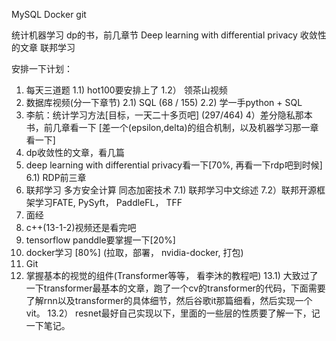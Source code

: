 MySQL
Docker
git

统计机器学习
dp的书，前几章节
Deep learning with differential privacy
收敛性的文章
联邦学习


安排一下计划：
1) 每天三道题
   1.1) hot100要安排上了
   1.2） 领茶山视频
3) 数据库视频(分一下章节)
    2.1) SQL (68 / 155)
    2.2) 学一手python + SQL
4)  李航：统计学习方法[目标，一天二十多页吧] (297/464)
4）差分隐私那本书，前几章看一下 [差一个(epsilon,delta)的组合机制，以及机器学习那一章看一下]
5)  dp收敛性的文章，看几篇
6)  deep learning with differential privacy看一下[70%, 再看一下rdp吧到时候]
     6.1) RDP前三章
7)  联邦学习 多方安全计算 同态加密技术
     7.1) 联邦学习中文综述
     7.2）联邦开源框架学习FATE,  PySyft， PaddleFL， TFF
8)  面经
9)  c++(13-1-2)视频还是看完吧
10) tensorflow panddle要掌握一下[20%]
11) docker学习 [80%] (拉取，部署， nvidia-docker,  打包)
12) Git 
13) 掌握基本的视觉的组件(Transformer等等， 看李沐的教程吧)
    13.1) 大致过了一下transformer最基本的文章，跑了一个cv的transformer的代码，下面需要了解rnn以及transformer的具体细节，然后谷歌it那篇细看，然后实现一个vit。
    13.2） resnet最好自己实现以下，里面的一些层的性质要了解一下，记一下笔记。

